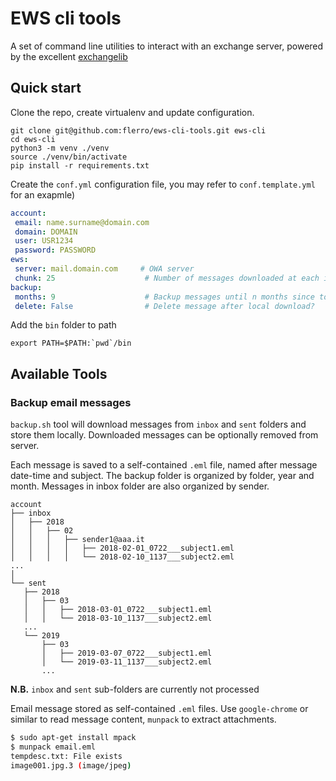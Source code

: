 # EWS cli tools
 
A set of command line utilities to interact with an exchange server, powered by the excellent [exchangelib](https://pypi.org/project/exchangelib/)
 
## Quick start
 
Clone the repo, create virtualenv and update configuration.
 
    git clone git@github.com:flerro/ews-cli-tools.git ews-cli
    cd ews-cli
    python3 -m venv ./venv
    source ./venv/bin/activate
    pip install -r requirements.txt    

Create the `conf.yml` configuration file, you may refer to `conf.template.yml` for an exapmle) 
 
 ```yaml
account:
  email: name.surname@domain.com
  domain: DOMAIN           
  user: USR1234
  password: PASSWORD
ews:
  server: mail.domain.com     # OWA server
  chunk: 25                    # Number of messages downloaded at each iteration, decrease to download big messages
backup:
  months: 9                    # Backup messages until n months since today 
  delete: False                # Delete message after local download?

```

Add the `bin` folder to path    
    
    export PATH=$PATH:`pwd`/bin
  
  
## Available Tools
 
### Backup email messages
 
`backup.sh` tool will download messages from `inbox` and `sent` folders and store them locally. 
Downloaded messages can be optionally removed from server.

Each message is saved to a self-contained `.eml` file, named after message date-time and subject. 
The backup folder is organized by folder, year and month. Messages in inbox folder are also organized by sender.

 ```shell
account
├── inbox
│   ├── 2018
│   │   ├── 02
│   │   │   ├── sender1@aaa.it
│   │   │   │   ├── 2018-02-01_0722___subject1.eml
│   │   │   │   └── 2018-02-10_1137___subject2.eml
...
│
└── sent
    ├── 2018
    │   ├── 03
    │   │   ├── 2018-03-01_0722___subject1.eml
    │   │   └── 2018-03-10_1137___subject2.eml
    ...
    └── 2019
        ├── 03
        │   ├── 2019-03-07_0722___subject1.eml
        │   └── 2019-03-11_1137___subject2.eml
        ...
```

**N.B.** `inbox` and `sent` sub-folders are currently not processed
 
Email message stored as self-contained `.eml` files. Use `google-chrome` or similar to read message content, 
`munpack` to extract attachments. 
 
 ```bash
$ sudo apt-get install mpack
$ munpack email.eml 
tempdesc.txt: File exists
image001.jpg.3 (image/jpeg) 
```


 
  